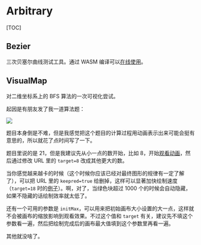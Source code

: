 # Arbitrary

[TOC]

## Bezier

三次贝塞尔曲线测试工具。通过 WASM 编译可以[在线使用](bezier/index.html)。

## VisualMap

对二维坐标系上的 BFS 算法的一次可视化尝试。

起因是有朋友发了我一道算法题：

![](https://rikka.7sdre.am/files/7348ba72-f1db-4f58-adc4-e6becdea1092.jpeg)

题目本身倒是不难，但是我感觉把这个题目的计算过程用动画表示出来可能会挺有意思的，所以就花了点时间写了一下。

题目里说的是 21，但是我建议先从小一点的数开始，比如 8，开始[观看动画](visualmap/index.html?target=8&keepred=true)，然后通过修改 URL 里的 `target=8` 改成其他更大的数。

当你感觉越来越卡的时候（这个时候你应该已经对最终图形的规律有一定了解了），可以把 URL 里的 `keepred=true` 给删掉，这样可以显著加快绘制速度（`target=18` 时的[例子](visualmap/index.html?target=18)）。啊，对了，当绿色块超过 1000 个的时候会自动隐藏，如果不隐藏的话绘制效率就太低了。

还有一个可用的参数是 `initMax`，可以用来把初始画布大小设置的大一点，这样就不会被画布的缩放影响到观看效果。不过这个值和 `target` 有关，建议先不填这个参数看一遍，然后把绘制完成后的画布最大值填到这个参数里再看一遍。

其他就没啥了。
